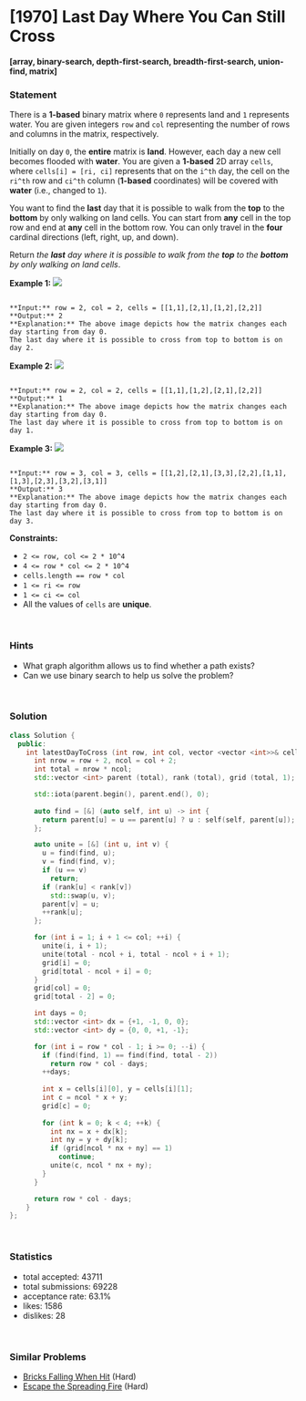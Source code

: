 # [1970] Last Day Where You Can Still Cross

**[array, binary-search, depth-first-search, breadth-first-search, union-find, matrix]**

### Statement

There is a **1-based** binary matrix where `0` represents land and `1` represents water. You are given integers `row` and `col` representing the number of rows and columns in the matrix, respectively.

Initially on day `0`, the **entire** matrix is **land**. However, each day a new cell becomes flooded with **water**. You are given a **1-based** 2D array `cells`, where `cells[i] = [ri, ci]` represents that on the `i^th` day, the cell on the `ri^th` row and `ci^th` column (**1-based** coordinates) will be covered with **water** (i.e., changed to `1`).

You want to find the **last** day that it is possible to walk from the **top** to the **bottom** by only walking on land cells. You can start from **any** cell in the top row and end at **any** cell in the bottom row. You can only travel in the **four** cardinal directions (left, right, up, and down).

Return *the **last** day where it is possible to walk from the **top** to the **bottom** by only walking on land cells*.


**Example 1:**
![](https://assets.leetcode.com/uploads/2021/07/27/1.png)

```

**Input:** row = 2, col = 2, cells = [[1,1],[2,1],[1,2],[2,2]]
**Output:** 2
**Explanation:** The above image depicts how the matrix changes each day starting from day 0.
The last day where it is possible to cross from top to bottom is on day 2.

```

**Example 2:**
![](https://assets.leetcode.com/uploads/2021/07/27/2.png)

```

**Input:** row = 2, col = 2, cells = [[1,1],[1,2],[2,1],[2,2]]
**Output:** 1
**Explanation:** The above image depicts how the matrix changes each day starting from day 0.
The last day where it is possible to cross from top to bottom is on day 1.

```

**Example 3:**
![](https://assets.leetcode.com/uploads/2021/07/27/3.png)

```

**Input:** row = 3, col = 3, cells = [[1,2],[2,1],[3,3],[2,2],[1,1],[1,3],[2,3],[3,2],[3,1]]
**Output:** 3
**Explanation:** The above image depicts how the matrix changes each day starting from day 0.
The last day where it is possible to cross from top to bottom is on day 3.

```

**Constraints:**
* `2 <= row, col <= 2 * 10^4`
* `4 <= row * col <= 2 * 10^4`
* `cells.length == row * col`
* `1 <= ri <= row`
* `1 <= ci <= col`
* All the values of `cells` are **unique**.


<br />

### Hints

- What graph algorithm allows us to find whether a path exists?
- Can we use binary search to help us solve the problem?

<br />

### Solution

```cpp
class Solution {
  public:
    int latestDayToCross (int row, int col, vector <vector <int>>& cells) {
      int nrow = row + 2, ncol = col + 2;
      int total = nrow * ncol;
      std::vector <int> parent (total), rank (total), grid (total, 1);

      std::iota(parent.begin(), parent.end(), 0);
      
      auto find = [&] (auto self, int u) -> int {
        return parent[u] = u == parent[u] ? u : self(self, parent[u]);
      };

      auto unite = [&] (int u, int v) {
        u = find(find, u);
        v = find(find, v);
        if (u == v)
          return;
        if (rank[u] < rank[v])
          std::swap(u, v);
        parent[v] = u;
        ++rank[u];
      };

      for (int i = 1; i + 1 <= col; ++i) {
        unite(i, i + 1);
        unite(total - ncol + i, total - ncol + i + 1);
        grid[i] = 0;
        grid[total - ncol + i] = 0;
      }
      grid[col] = 0;
      grid[total - 2] = 0;

      int days = 0;
      std::vector <int> dx = {+1, -1, 0, 0};
      std::vector <int> dy = {0, 0, +1, -1};

      for (int i = row * col - 1; i >= 0; --i) {
        if (find(find, 1) == find(find, total - 2))
          return row * col - days;
        ++days;
        
        int x = cells[i][0], y = cells[i][1];
        int c = ncol * x + y;
        grid[c] = 0;
        
        for (int k = 0; k < 4; ++k) {
          int nx = x + dx[k];
          int ny = y + dy[k];
          if (grid[ncol * nx + ny] == 1)
            continue;
          unite(c, ncol * nx + ny);
        }
      }

      return row * col - days;
    }
};
```

<br />

### Statistics

- total accepted: 43711
- total submissions: 69228
- acceptance rate: 63.1%
- likes: 1586
- dislikes: 28

<br />

### Similar Problems

- [Bricks Falling When Hit](https://leetcode.com/problems/bricks-falling-when-hit) (Hard)
- [Escape the Spreading Fire](https://leetcode.com/problems/escape-the-spreading-fire) (Hard)
